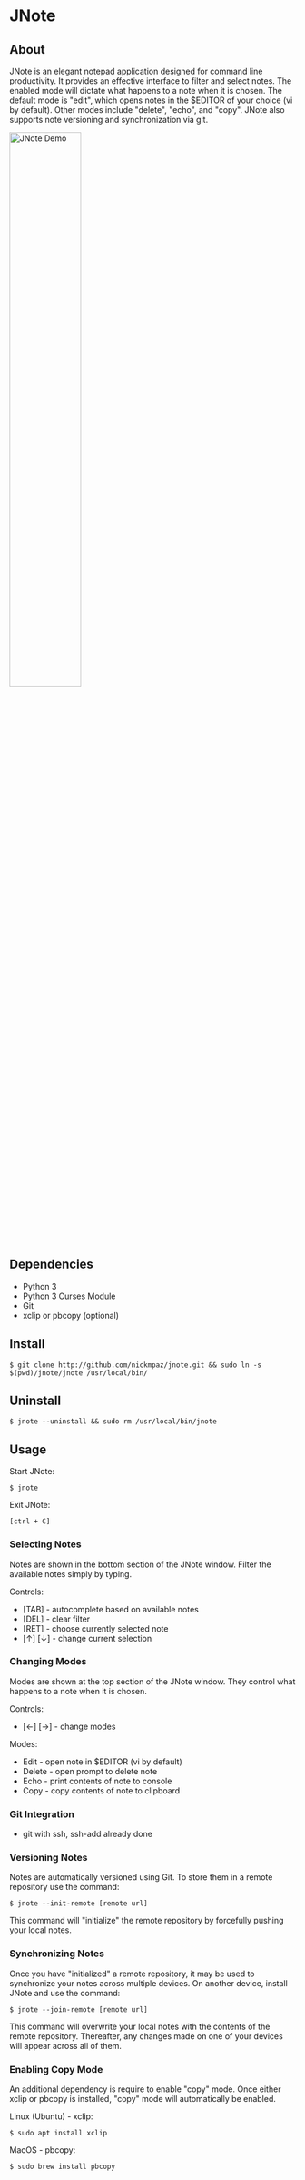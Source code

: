 # JNote

## About

JNote is an elegant notepad application designed for command line productivity.
It provides an effective interface to filter and select notes. The enabled mode
will dictate what happens to a note when it is chosen. The default mode is 
"edit", which opens notes in the $EDITOR of your choice (vi by default). 
Other modes include "delete", "echo", and "copy". JNote also supports note 
versioning and synchronization via git.

<img src="https://i.imgur.com/fO8ZKp1.gif" alt="JNote Demo" width="50%">


## Dependencies

- Python 3
- Python 3 Curses Module
- Git
- xclip or pbcopy (optional)

## Install

    $ git clone http://github.com/nickmpaz/jnote.git && sudo ln -s $(pwd)/jnote/jnote /usr/local/bin/

## Uninstall

    $ jnote --uninstall && sudo rm /usr/local/bin/jnote

## Usage

Start JNote:

    $ jnote

Exit JNote:

    [ctrl + C]

### Selecting Notes

Notes are shown in the bottom section of the JNote window. Filter the available 
notes simply by typing.

Controls:

- [TAB] - autocomplete based on available notes
- [DEL] - clear filter
- [RET] - choose currently selected note
- [↑] [↓] - change current selection

### Changing Modes

Modes are shown at the top section of the JNote window. They control what happens 
to a note when it is chosen.

Controls:

- [←] [→] - change modes

Modes:

- Edit - open note in $EDITOR (vi by default)
- Delete - open prompt to delete note 
- Echo - print contents of note to console
- Copy - copy contents of note to clipboard

### Git Integration

- git with ssh, ssh-add already done

### Versioning Notes

Notes are automatically versioned using Git. To store them in a remote repository
use the command:

    $ jnote --init-remote [remote url]

This command will "initialize" the remote repository by forcefully pushing your
local notes.

### Synchronizing Notes

Once you have "initialized" a remote repository, it may be used to synchronize your
notes across multiple devices. On another device, install JNote and use the command:

    $ jnote --join-remote [remote url]

This command will overwrite your local notes with the contents of the remote repository.
Thereafter, any changes made on one of your devices will appear across all of them.

### Enabling Copy Mode

An additional dependency is require to enable "copy" mode. Once either xclip or pbcopy 
is installed, "copy" mode will automatically be enabled.

Linux (Ubuntu) - xclip:

    $ sudo apt install xclip

MacOS - pbcopy:

    $ sudo brew install pbcopy